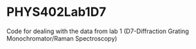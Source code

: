 # PHYS402Lab1D7
Code for dealing with the data from lab 1 (D7-Diffraction Grating Monochromator/Raman Spectroscopy)
